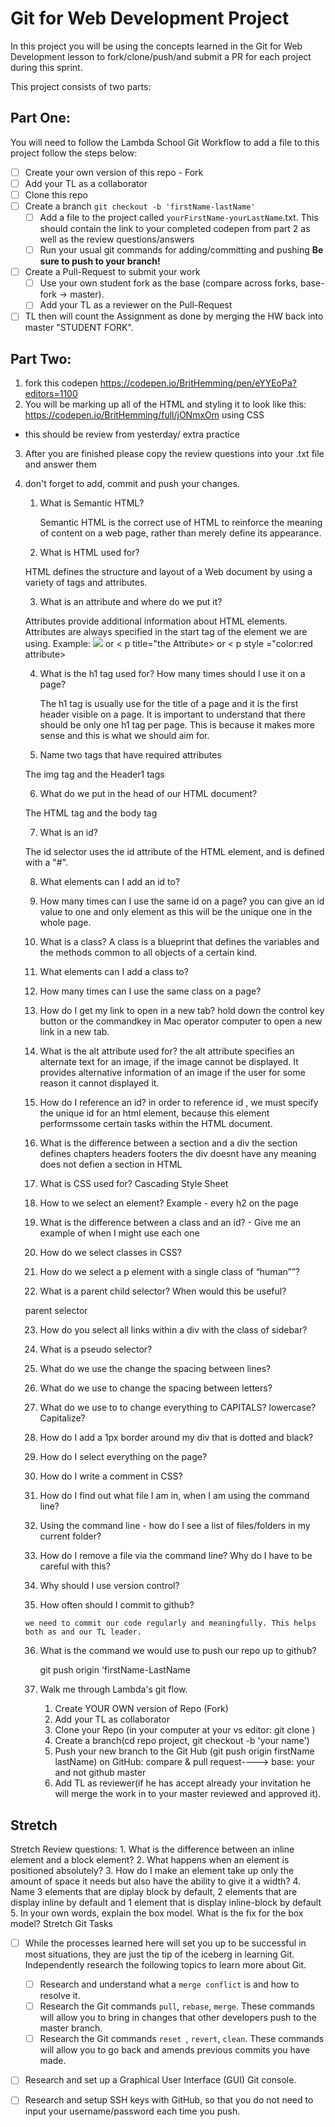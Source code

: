 # Git for Web Development Project
In this project you will be using the concepts learned in the Git for Web Development lesson to fork/clone/push/and submit a PR for each project during this sprint.

This project consists of two parts:

## Part One:
You will need to follow the Lambda School Git Workflow to add a file to this project follow the steps below:

- [ ] Create your own version of this repo - Fork
- [ ] Add your TL as a collaborator
- [ ] Clone this repo
- [ ] Create a branch `git checkout -b 'firstName-lastName'`
  - [ ] Add a file to the project called `yourFirstName-yourLastName`.txt. This should contain the link to your completed codepen from part 2 as well as the review questions/answers
  - [ ] Run your usual git commands for adding/committing and pushing **Be sure to push to your branch!**
- [ ] Create a Pull-Request to submit your work
  - [ ] Use your own student fork as the base (compare across forks, base-fork -> master).
  - [ ] Add your TL as a reviewer on the Pull-Request
- [ ] TL then will count the Assignment as done by merging the HW back into master "STUDENT FORK".

## Part Two:
1. fork this codepen https://codepen.io/BritHemming/pen/eYYEoPa?editors=1100
2. You will be marking up all of the HTML and styling it to look like this: https://codepen.io/BritHemming/full/jONmxOm using CSS
* this should be review from yesterday/ extra practice
3. After you are finished please copy the review questions into your .txt file and answer them
4. don't forget to add, commit and push your changes.


    1. What is Semantic HTML? 

       Semantic HTML is the correct use of HTML to reinforce the meaning of content on a web page, rather than merely define its appearance.

    2. What is HTML used for? 

      HTML defines the structure and layout of a Web document by using a variety of tags and attributes. 

    3. What is an attribute and where do we put it? 

      Attributes provide additional information about HTML elements.
      Attributes are always specified in the start tag of the element we are using. 
      Example: <img src="attribute"> or < p title="the Attribute> or < p style ="color:red attribute>

    4. What is the h1 tag used for? How many times should I use it on a page?

       The h1 tag is usually use for the title of a page and it is the first header visible on a page.
       It is important to understand that there should be only one h1 tag per page.
       This is because it makes more sense and this is what we should aim for.

    5. Name two tags that have required attributes

      The img tag and the Header1 tags

    6. What do we put in the head of our HTML document? 

      The HTML tag and the body tag
     
    7. What is an id? 

    The id selector uses the id attribute of the HTML element, and is defined with a "#". 

    8. What elements can I add an id to? 
    

    9. How many times can I use the same id on a page? 
     you can give an id value to one and only element as this will be the unique one in the whole page. 

    10. What is a class? 
       A class is a blueprint that defines the variables and the methods common to all objects of a certain kind.
    11. What elements can I add a class to? 

    12. How many times can I use the same class on a page? 

    13. How do I get my link to open in a new tab?
         hold down the control key button or the commandkey in Mac operator computer to open a new link in a new tab.
    14. What is the alt attribute used for? 
       the alt attribute specifies an alternate text for an image, if the image cannot be displayed.
       It provides alternative information of an image if the user for some reason it cannot displayed it.

    15. How do I reference an id?
       in order to reference id , we must specify the unique id for an html element, because this element performssome certain tasks within the HTML document.

    16. What is the difference between a section and a div
        the section defines chapters headers footers
        the div doesnt have any meaning does not defien a section in HTML
    17. What is CSS used for? 
         Cascading Style Sheet 

    18. How to we select an element? Example - every h2 on the page

    19. What is the difference between a class and an id? - Give me an example of when I might use each one

    20. How do we select classes in CSS?


    21. How do we select a p element with a single class of “human””?


    22. What is a parent child selector? When would this be useful? 
   
     parent selector

    23. How do you select all links within a div with the class of sidebar?


    24. What is a pseudo selector?



    25. What do we use the change the spacing between lines?


    26. What do we use to change the spacing between letters?


    27. What do we use to to change everything to CAPITALS? lowercase? Capitalize?


    28. How do I add a 1px border around my div that is dotted and black?


    29. How do I select everything on the page? 


    30. How do I write a comment in CSS?


    31. How do I find out what file I am in, when I am using the command line? 


    32. Using the command line - how do I see a list of files/folders in my current folder?


    33. How do I remove a file via the command line? Why do I have to be careful with this? 


    34. Why should I use version control? 

    35. How often should I commit to github?

       we need to commit our code regularly and meaningfully. This helps both as and our TL leader.
        
    36. What is the command we would use to push our repo up to github? 

        git push origin 'firstName-LastName

    37. Walk me through Lambda's git flow. 
        1. Create YOUR OWN version of Repo (Fork)
        2. Add your TL as collaborator
        3. Clone your Repo (in your computer at your vs editor: git clone <repo-address>)
        4. Create a branch(cd repo project, git checkout -b 'your name')
        5. Push your new branch to the Git Hub (git push origin firstName lastName)
           on GitHub: compare & pull request----> base: your and not github master
        6. Add TL as reviewer(if he has accept already your invitation he will merge the work in to your master reviewed and approved it).



## Stretch
Stretch Review questions: 
    1. What is the difference between an inline element and a block element?
    2. What happens when an element is positioned absolutely? 
    3. How do I make an element take up only the amount of space it needs but also have the ability to give it a width? 
    4. Name 3 elements that are diplay block by default, 2 elements that are display inline by default and 1 element that is display inline-block by default
    5. In your own words, explain the box model. What is the fix for the box model? 
Stretch Git Tasks
- [ ] While the processes learned here will set you up to be successful in most situations, they are just the tip of the iceberg in learning Git. Independently research the following topics to learn more about Git.
  - [ ] Research and understand what a `merge conflict` is and how to resolve it.
  - [ ] Research the Git commands `pull`, `rebase`, `merge`. These commands will allow you to bring in changes that other developers push to the master branch.
  - [ ] Research the Git commands `reset `, `revert`, `clean`. These commands will allow you to go back and amends previous commits you have made.

- [ ] Research and set up a Graphical User Interface (GUI) Git console. 

- [ ] Research and setup SSH keys with GitHub, so that you do not need to input your username/password each time you push. 


